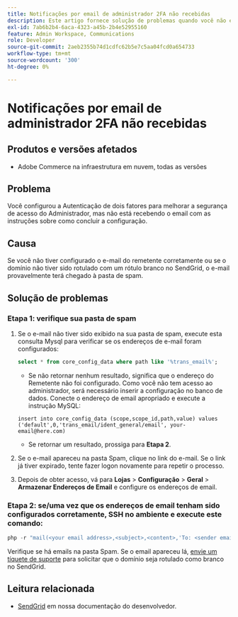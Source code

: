 ```yaml
---
title: Notificações por email de administrador 2FA não recebidas
description: Este artigo fornece solução de problemas quando você não está recebendo o email com as instruções de conclusão da configuração depois de configurar a Autenticação de dois fatores (2FA) para melhorar a segurança de acesso do administrador no Adobe Commerce na infraestrutura em nuvem.
exl-id: 7ab6b2b4-6aca-4323-a45b-2b4e52955160
feature: Admin Workspace, Communications
role: Developer
source-git-commit: 2aeb2355b74d1cdfc62b5e7c5aa04fcd0a654733
workflow-type: tm+mt
source-wordcount: '300'
ht-degree: 0%

---
```


# Notificações por email de administrador 2FA não recebidas


## Produtos e versões afetados

* Adobe Commerce na infraestrutura em nuvem, todas as versões

## Problema

Você configurou a Autenticação de dois fatores para melhorar a segurança de acesso do Administrador, mas não está recebendo o email com as instruções sobre como concluir a configuração.

## Causa

Se você não tiver configurado o e-mail do remetente corretamente ou se o domínio não tiver sido rotulado com um rótulo branco no SendGrid, o e-mail provavelmente terá chegado à pasta de spam.

## Solução de problemas

### Etapa 1: verifique sua pasta de spam

1. Se o e-mail não tiver sido exibido na sua pasta de spam, execute esta consulta Mysql para verificar se os endereços de e-mail foram configurados:

   ```sql
   select * from core_config_data where path like '%trans_email%';
   ```

   * Se não retornar nenhum resultado, significa que o endereço do Remetente não foi configurado.
Como você não tem acesso ao administrador, será necessário inserir a configuração no banco de dados. Conecte o endereço de email apropriado e execute a instrução MySQL:

   ```
   insert into core_config_data (scope,scope_id,path,value) values ('default',0,'trans_email/ident_general/email', your-email@here.com)
   ```

   * Se retornar um resultado, prossiga para **Etapa 2**.

1. Se o e-mail apareceu na pasta Spam, clique no link do e-mail. Se o link já tiver expirado, tente fazer logon novamente para repetir o processo.
1. Depois de obter acesso, vá para **Lojas** > **Configuração** > **Geral** > **Armazenar Endereços de Email** e configure os endereços de email.

### Etapa 2: se/uma vez que os endereços de email tenham sido configurados corretamente, SSH no ambiente e execute este comando:

```php
php -r "mail(<your email address>,<subject>,<content>,'To: <sender email>');"
```

Verifique se há emails na pasta Spam. Se o email apareceu lá, [envie um tíquete de suporte](/help/help-center-guide/help-center/magento-help-center-user-guide.md#login) para solicitar que o domínio seja rotulado como branco no SendGrid.

## Leitura relacionada

* [SendGrid](https://experienceleague.adobe.com/en/docs/commerce-cloud-service/user-guide/project/sendgrid) em nossa documentação do desenvolvedor.
